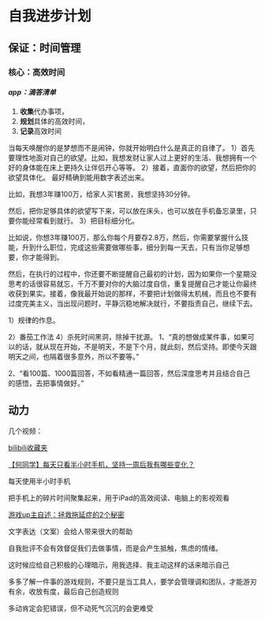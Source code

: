 # 自我进步计划

## 保证：时间管理

### 核心：高效时间

#### ***app：滴答清单***

1. **收集**代办事项，
2. **规划**具体的高效时间，
3. **记录**高效时间

当每天唤醒你的是梦想而不是闹钟，你就开始明白什么是真正的自律了。
1）首先要理性地面对自己的欲望。比如，我想发财让家人过上更好的生活、我想拥有一个好的身体能在床上更持久让伴侣开心等等。
2）接着，直面你的欲望，然后把你的欲望具体化。
最好精确到能用数字表述出来。

比如，我想3年赚100万，给家人买1套房，我想坚持30分钟。

然后，把你足够具体的欲望写下来，可以放在床头，也可以放在手机备忘录里，只要你能经常看到就行。
3）把目标细分化。

比如说，你想3年赚100万，那么你每个月要存2.8万，然后，你需要掌握什么技能，升到什么职位，完成这些需要做哪些事，细分到每一天去，只有当你足够想要，你才能得到。

然后，在执行的过程中，你还要不断提醒自己最初的计划，因为如果你一个星期没思考的话很容易就忘，千万不要对你的大脑过度自信，重复提醒自己才能让你最终收获到果实。接着，像我最开始说的那样，不要把计划做得太机械，而且也不要有过度完美主义，当出现问题时，平静沉稳地解决就行，不要指责自己，继续下去。

1）规律的作息。

2）番茄工作法
4）杀死时间黑洞，除掉干扰源。
1、“真的想做成某件事，如果可以的话，就从现在开始，不是明天，不是下个月，就此刻，然后坚持。即使今天跟明天之间，也隔着很多意外，所以不要等。”

2、“看100篇、1000篇回答，不如看精通一篇回答，然后深度思考并且结合自己的感悟，去把事情做好。”
## 动力

几个视频：

[bilibili收藏夹](https://space.bilibili.com/17813457/favlist)

[【何同学】每天只看半小时手机，坚持一周后我有哪些变化？](https://www.bilibili.com/video/av47180907)

每天使用半小时手机

把手机上的碎片时间聚集起来，用于iPad的高效阅读、电脑上的影视观看


[游戏up主自述：拯救拖延症的2个秘密](https://www.bilibili.com/video/av51298591)

文字表达（文案）会给人带来很大的帮助

自我批评不会有效督促我们去做事情，而是会产生抵触，焦虑的情绪。

这时候应给自己积极的心理暗示，用我选择、我主动这样的话来暗示自己

多多了解一件事的游戏规则，不要只是当工具人，要学会管理调和团队，才能游刃有余，收放有度，最后自己创造规则

多动肯定会犯错误，但不动死气沉沉的会更难受